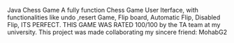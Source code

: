 Java Chess Game
A fully function Chess Game User Iterface, with functionalities like undo ,resert Game, Flip board, Automatic Flip, Disabled Flip, ITS PERFECT.
THIS GAME WAS RATED 100/100 by the TA team at my university.
This project was made collaborating my sincere friend: MohabG2
